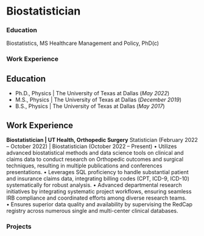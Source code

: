 # Biostatistician

### Education
Biostatistics, MS
Healthcare Management and Policy, PhD(c)

### Work Experience

## Education
- Ph.D., Physics | The University of Texas at Dallas (_May 2022_)								       		
- M.S., Physics	| The University of Texas at Dallas (_December 2019_)	 			        		
- B.S., Physics | The University of Texas at Dallas (_May 2017_)

## Work Experience
**Biostatistician | UT Health, Orthopedic Surgery**
Statistician (February 2022 – October 2022) | Biostatistician (October 2022 – Present)
•	Utilizes advanced biostatistical methods and data science tools on clinical and claims data to conduct research on Orthopedic outcomes and surgical techniques, resulting in multiple publications and conferences presentations.
•	Leverages SQL proficiency to handle substantial patient and insurance claims data, integrating billing codes (CPT, ICD-9, ICD-10) systematically for robust analysis.
•	Advanced departmental research initiatives by integrating systematic project workflows, ensuring seamless IRB compliance and coordinated efforts among diverse research teams.  
•	Ensures superior data quality and availability by supervising the RedCap registry across numerous single and multi-center clinical databases.

### Projects
